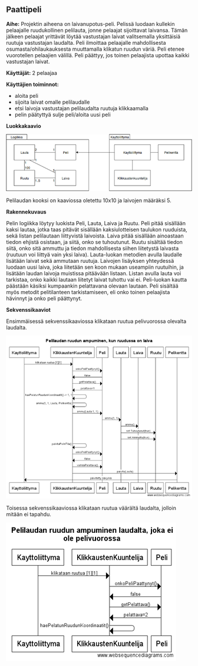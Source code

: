## Paattipeli

**Aihe:** Projektin aiheena on laivanupotus-peli. Pelissä luodaan kullekin pelaajalle ruudukollinen pelilauta, jonne pelaajat sijoittavat laivansa. Tämän jälkeen pelaajat yrittävät löytää vastustajan laivat valitsemalla yksittäisiä ruutuja vastustajan laudalta. Peli ilmoittaa pelaajalle mahdollisesta osumasta/ohilaukauksesta muuttamalla klikatun ruudun väriä. Peli etenee vuorotellen pelaajien välillä. Peli päättyy, jos toinen pelaajista upottaa kaikki vastustajan laivat.

**Käyttäjät:** 2 pelaajaa

**Käyttäjien toiminnot:** 
- aloita peli
- sijoita laivat omalle pelilaudalle
- etsi laivoja vastustajan pelilaudalta ruutuja klikkaamalla
- pelin päätyttyä sulje peli/aloita uusi peli

**Luokkakaavio**

![Luokkakaavio](https://github.com/ihamaki/paattipeli/blob/master/dokumentaatio/luokkakaavio)

Pelilaudan kooksi on kaaviossa oletettu 10x10 ja laivojen määräksi 5.

**Rakennekuvaus**

Pelin logiikka löytyy luokista Peli, Lauta, Laiva ja Ruutu. Peli pitää sisällään kaksi lautaa, jotka taas pitävät sisällään kaksiulotteisen taulukon ruuduista, sekä listan pelilautaan liittyvistä laivoista. Laiva pitää sisällään ainoastaan tiedon ehjistä osistaan, ja siitä, onko se tuhoutunut. Ruutu sisältää tiedon siitä, onko sitä ammuttu ja tiedon mahdollisesta siihen liitetystä laivasta (ruutuun voi liittyä vain yksi laiva). Lauta-luokan metodien avulla laudalle lisätään laivat sekä ammutaan ruutuja. Laivojen lisäyksen yhteydessä luodaan uusi laiva, joka liitetään sen koon mukaan useampiin ruutuihin, ja lisätään laudan laivoja muistissa pitäävään listaan. Listan avulla lauta voi tarkistaa, onko kaikki lautaan liitetyt laivat tuhottu vai ei. Peli-luokan kautta päästään käsiksi kumpaankin pelattavana olevaan lautaan. Peli sisältää myös metodit pelitilanteen tarkistamiseen, eli onko toinen pelaajista hävinnyt ja onko peli päättynyt. 

**Sekvenssikaaviot**

Ensimmäisessä sekvenssikaaviossa klikataan ruutua pelivuorossa olevalta laudalta.

![Sekvenssikaavio1](https://github.com/ihamaki/paattipeli/blob/master/dokumentaatio/sekvenssi1.png)

Toisessa sekvenssikaaviossa klikataan ruutua väärältä laudalta, jolloin mitään ei tapahdu.

![Sekvenssikaavio2](https://github.com/ihamaki/paattipeli/blob/master/dokumentaatio/sekvenssi2.png)
